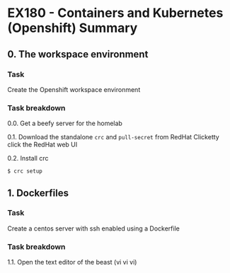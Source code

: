 # EX180 - Containers and Kubernetes (Openshift) Summary

## 0. The workspace environment

### Task 
Create the Openshift workspace environment

### Task breakdown
0.0. Get a beefy server for the homelab

0.1. Download the standalone `crc` and `pull-secret` from RedHat
Clicketty click the RedHat web UI

0.2. Install crc
```
$ crc setup
```

## 1. Dockerfiles

### Task
Create a centos server with ssh enabled using a Dockerfile 

### Task breakdown
1.1. Open the text editor of the beast (vi vi vi)
